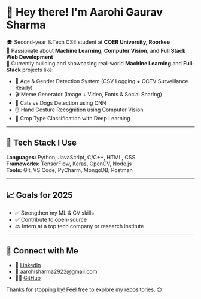 # 👋 Hey there! I'm Aarohi Gaurav Sharma

🎓 Second-year B.Tech CSE student at **COER University, Roorkee**  
🚀 Passionate about **Machine Learning**, **Computer Vision**, and **Full Stack Web Development**  
🎯 Currently building and showcasing real-world **Machine Learning** and **Full-Stack** projects like:
- 🧠 Age & Gender Detection System (CSV Logging + CCTV Surveillance Ready)
- 🎬 Meme Generator (Image + Video, Fonts & Social Sharing)
- 🐶 Cats vs Dogs Detection using CNN
- ✋ Hand Gesture Recognition using Computer Vision
- 🌾 Crop Type Classification with Deep Learning

---

## 🔧 Tech Stack I Use
**Languages:** Python, JavaScript, C/C++, HTML, CSS  
**Frameworks:** TensorFlow, Keras, OpenCV, Node.js  
**Tools:** Git, VS Code, PyCharm, MongoDB, Postman

---

## 📈 Goals for 2025
- ✅ Strengthen my ML & CV skills  
- ✅ Contribute to open-source  
- 🔜 Intern at a top tech company or research institute  


---

## 🔗 Connect with Me
- 💼 [LinkedIn](https://www.linkedin.com/in/aarohig-sharma22)  
- 📧 aarohisharma2922@gmail.com  
- 🧑‍💻 [GitHub](https://github.com/aarohi1822)

Thanks for stopping by! Feel free to explore my repositories. 😊
